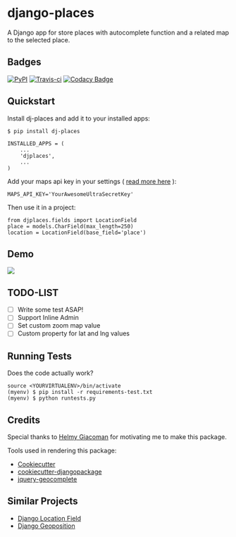 
django-places
=============================

A Django app for store places with autocomplete function and a related map to the selected place.

Badges
---------

[![PyPI](https://badge.fury.io/py/dj-places.png)](https://badge.fury.io/py/dj-places)
[![Travis-ci](https://travis-ci.org/oscarmcm/django-places.png?branch=master)](https://travis-ci.org/oscarmcm/django-places)
[![Codacy Badge](https://api.codacy.com/project/badge/Grade/d6433fc7fc384f63b9f41fc251ee70b1)](https://www.codacy.com/app/om-cortez-2010/django-places?utm_source=github.com&amp;utm_medium=referral&amp;utm_content=oscarmcm/django-places&amp;utm_campaign=Badge_Grade)

Quickstart
----------

Install dj-places and add it to your installed apps:

    $ pip install dj-places

    INSTALLED_APPS = (
    	...
    	'djplaces',
    	...
    )

Add your maps api key in your settings ( [read more here](https://developers.google.com/maps/documentation/javascript/3.exp/reference) ):

    MAPS_API_KEY='YourAwesomeUltraSecretKey'

Then use it in a project:

    from djplaces.fields import LocationField
    place = models.CharField(max_length=250)
    location = LocationField(base_field='place')

Demo
------

![](http://g.recordit.co/hZabhhYLHS.gif)

TODO-LIST
--------

* [ ] Write some test ASAP!
* [ ] Support Inline Admin
* [ ] Set custom zoom map value
* [ ] Custom property for lat and lng values

Running Tests
--------------

Does the code actually work?

    source <YOURVIRTUALENV>/bin/activate
    (myenv) $ pip install -r requirements-test.txt
    (myenv) $ python runtests.py

Credits
---------

Special thanks to [Helmy Giacoman](https://github.com/eos87) for motivating me to make this package.

Tools used in rendering this package:

*  [Cookiecutter](https://github.com/audreyr/cookiecutter)
*  [cookiecutter-djangopackage](https://github.com/pydanny/cookiecutter-djangopackage)
*  [jquery-geocomplete](https://github.com/ubilabs/geocomplete)

Similar Projects
------------

*  [Django Location Field](https://github.com/caioariede/django-location-field)
*  [Django Geoposition](https://github.com/philippbosch/django-geoposition)
